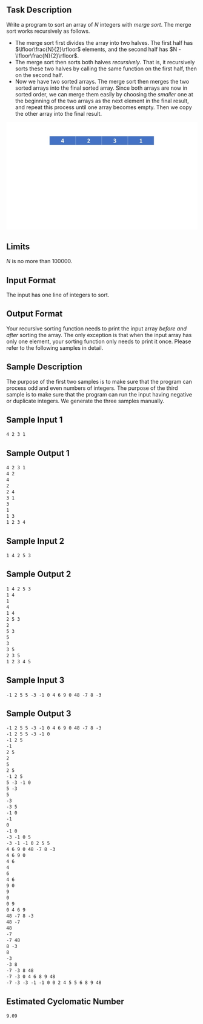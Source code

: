 ## Task Description ##
Write a program to sort an array of $N$ integers with *merge sort*.
The merge sort works recursively as follows.
- The merge sort first divides the array into two halves.
The first half has $\lfloor\frac{N}{2}\rfloor$ elements, and the second half has $N - \lfloor\frac{N}{2}\rfloor$.
- The merge sort then sorts both halves *recursively*.
That is, it recursively sorts these two halves by calling the same function on the first half, then on the second half.
- Now we have two sorted arrays. 
The merge sort then merges the two sorted arrays into the final sorted array.
Since both arrays are now in sorted order, we can merge them easily by choosing the *smaller* one at the beginning of the two arrays as the next element in the final result, and repeat this process until one array becomes empty.
Then we copy the other array into the final result.

![An animation of merge sort](50213.gif)


## Limits ##

$N$ is no more than $100000$.

## Input Format ##

The input has one line of integers to sort.

## Output Format ##
Your recursive sorting function needs to print the input array *before and after* sorting the array. 
The only exception is that when the input array has only one element, your sorting function only needs to print it once.
Please refer to the following samples in detail.

## Sample Description ##
The purpose of the first two samples is to make sure that the program can process odd and even numbers of integers.
The purpose of the third sample is to make sure that the program can run the input having negative or duplicate integers.
We generate the three samples manually.

## Sample Input 1 ##
```
4 2 3 1
```

## Sample Output 1 ##
```
4 2 3 1
4 2 
4 
2 
2 4 
3 1 
3 
1 
1 3 
1 2 3 4 
```


## Sample Input 2 ##
```
1 4 2 5 3
```

## Sample Output 2 ##
```
1 4 2 5 3
1 4 
1 
4 
1 4 
2 5 3 
2 
5 3 
5 
3 
3 5 
2 3 5 
1 2 3 4 5 
```

## Sample Input 3 ##
```
-1 2 5 5 -3 -1 0 4 6 9 0 48 -7 8 -3
```

## Sample Output 3 ##
```
-1 2 5 5 -3 -1 0 4 6 9 0 48 -7 8 -3
-1 2 5 5 -3 -1 0 
-1 2 5 
-1 
2 5 
2 
5 
2 5 
-1 2 5 
5 -3 -1 0 
5 -3 
5 
-3 
-3 5 
-1 0 
-1 
0 
-1 0 
-3 -1 0 5 
-3 -1 -1 0 2 5 5 
4 6 9 0 48 -7 8 -3 
4 6 9 0 
4 6 
4 
6 
4 6 
9 0 
9 
0 
0 9 
0 4 6 9 
48 -7 8 -3 
48 -7 
48 
-7 
-7 48 
8 -3 
8 
-3 
-3 8 
-7 -3 8 48 
-7 -3 0 4 6 8 9 48 
-7 -3 -3 -1 -1 0 0 2 4 5 5 6 8 9 48 
```

## Estimated Cyclomatic Number ##
```
9.09
```
